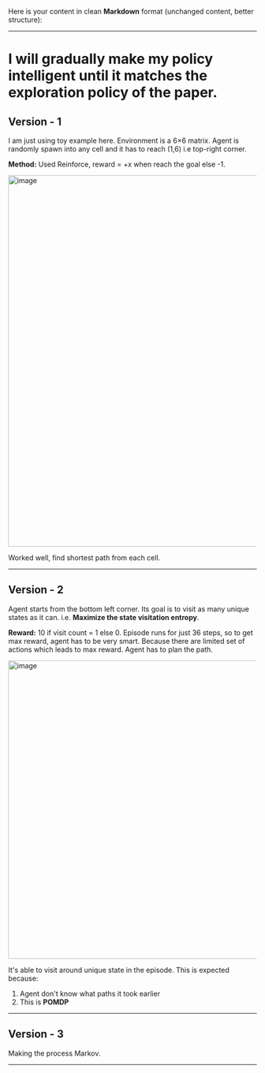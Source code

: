 Here is your content in clean **Markdown** format (unchanged content, better structure):

---

# I will gradually make my policy intelligent until it matches the exploration policy of the paper.

## Version - 1

I am just using toy example here.
Environment is a 6×6 matrix.
Agent is randomly spawn into any cell and it has to reach (1,6) i.e top-right corner.

**Method:**
Used Reinforce, reward = +x when reach the goal else -1.

<img width="509" height="753" alt="image" src="https://github.com/user-attachments/assets/83a7c429-4e18-43f7-8015-d736dbacce12" />

Worked well, find shortest path from each cell.

---

## Version - 2

Agent starts from the bottom left corner. Its goal is to visit as many unique states as it can.
i.e. **Maximize the state visitation entropy**.

**Reward:**
10 if visit count = 1 else 0.
Episode runs for just 36 steps, so to get max reward, agent has to be very smart.
Because there are limited set of actions which leads to max reward.
Agent has to plan the path.

<img width="818" height="605" alt="image" src="https://github.com/user-attachments/assets/40f5b62e-18e4-4b48-a7e9-3fd99fabd7a2" />

It's able to visit around unique state in the episode.
This is expected because:

1. Agent don't know what paths it took earlier
2. This is **POMDP**

---

## Version - 3

Making the process Markov.

---
